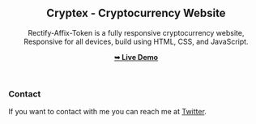 <div align="center">

  <h2 align="center">Cryptex - Cryptocurrency Website</h2>

  Rectify-Affix-Token is a fully responsive cryptocurrency website, <br />Responsive for all devices, build using HTML, CSS, and JavaScript.

  <a href="https://synchainapp.com"><strong>➥ Live Demo</strong></a>

</div>

<br />

### Contact

If you want to contact with me you can reach me at [Twitter](https://www.twitter.com/meet-tola).

